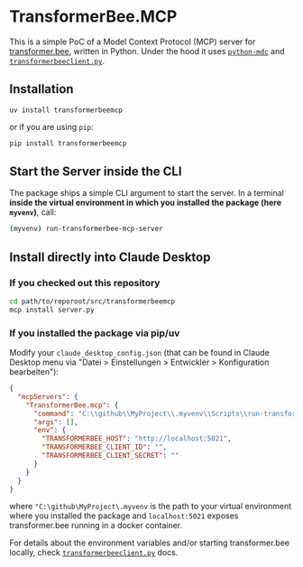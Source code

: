 # TransformerBee.MCP

This is a simple PoC of a Model Context Protocol (MCP) server for [transformer.bee](https://github.com/enercity/edifact-bo4e-converter/), written in Python.
Under the hood it uses [`python-mdc`](https://github.com/modelcontextprotocol/python-sdk) and [`transformerbeeclient.py`](https://github.com/Hochfrequenz/TransformerBeeClient.py).

## Installation
```shell
uv install transformerbeemcp
```
or if you are using `pip`:
```sh
pip install transformerbeemcp
```

## Start the Server inside the CLI
The package ships a simple CLI argument to start the server.
In a terminal **inside the virtual environment in which you installed the package (here `myvenv`)**, call:

```sh
(myvenv) run-transformerbee-mcp-server
```

## Install directly into Claude Desktop
### If you checked out this repository
```sh
cd path/to/reporoot/src/transformerbeemcp
mcp install server.py
```
### If you installed the package via pip/uv
Modify your `claude_desktop_config.json` (that can be found in Claude Desktop menu via "Datei > Einstellungen > Entwickler > Konfiguration bearbeiten"):
```json
{
  "mcpServers": {
    "TransformerBee.mcp": {
      "command": "C:\\github\\MyProject\\.myvenv\\Scripts\\run-transformerbee-mcp-server.exe",
      "args": [],
      "env": {
        "TRANSFORMERBEE_HOST": "http://localhost:5021",
        "TRANSFORMERBEE_CLIENT_ID": "",
        "TRANSFORMERBEE_CLIENT_SECRET": ""
      }
    }
  }
}
```
where `"C:\github\MyProject\.myvenv` is the path to your virtual environment where you installed the package and `localhost:5021` exposes transformer.bee running in a docker container.

For details about the environment variables and/or starting transformer.bee locally, check [`transformerbeeclient.py`](https://github.com/Hochfrequenz/TransformerBeeClient.py) docs.
